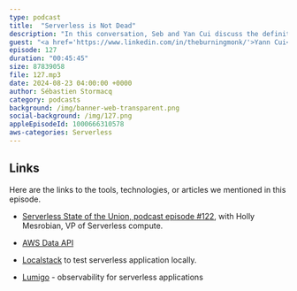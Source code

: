 ```yaml
---
type: podcast
title:  "Serverless is Not Dead"
description: "In this conversation, Seb and Yan Cui discuss the definition of serverless and its key characteristics. They also address the misconception that serverless is dead and clarify that it is still a thriving technology. Yan shares his experience with serverless projects and highlights the importance of focusing on one or two major changes at a time to avoid failure. They also discuss the use of relational databases with Lambda and the benefits of using Aurora Serverless and the Data API. The conversation covers good patterns for building serverless applications, including taking smaller steps in migrations, splitting applications into services, and designing event-driven architectures. It emphasizes the importance of visibility, testing, and observability in serverless applications. The guest recommends using remote testing for most projects and highlights the benefits of using Lumigo for observability. The conversation concludes with a discussion on the future of serverless and the need for high-performance options in Lambda."
guest: "<a href='https://www.linkedin.com/in/theburningmonk/'>Yann Cui</a>, Serverless Hero, Consultant, Author."
episode: 127
duration: "00:45:45" 
size: 87839058
file: 127.mp3
date: 2024-08-23 04:00:00 +0000
author: Sébastien Stormacq
category: podcasts
background: /img/banner-web-transparent.png
social-background: /img/127.png
appleEpisodeId: 1000666310578
aws-categories: Serverless
---
```


## Links

Here are the links to the tools, technologies, or articles we mentioned in this episode.

- [Serverless State of the Union, podcast episode #122](https://developers.podcast.go-aws.com/web/podcasts/episode_122/index.html), with Holly Mesrobian, VP of Serverless compute.

- [AWS Data API](https://docs.aws.amazon.com/AmazonRDS/latest/AuroraUserGuide/data-api.html)

- [Localstack](https://github.com/localstack/localstack) to test serverless application locally.

- [Lumigo](https://lumigo.io/) - observability for serverless applications